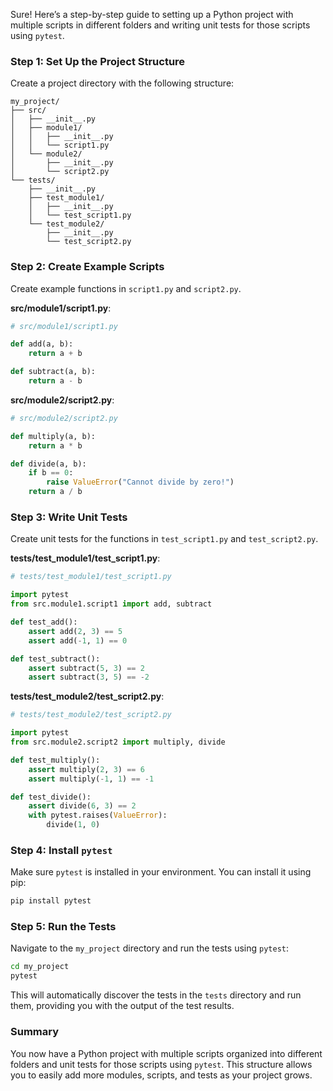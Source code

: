 Sure! Here’s a step-by-step guide to setting up a Python project with multiple scripts in different folders and writing unit tests for those scripts using `pytest`.

### Step 1: Set Up the Project Structure

Create a project directory with the following structure:

```
my_project/
├── src/
│   ├── __init__.py
│   ├── module1/
│   │   ├── __init__.py
│   │   └── script1.py
│   └── module2/
│       ├── __init__.py
│       └── script2.py
└── tests/
    ├── __init__.py
    ├── test_module1/
    │   ├── __init__.py
    │   └── test_script1.py
    └── test_module2/
        ├── __init__.py
        └── test_script2.py
```

### Step 2: Create Example Scripts

Create example functions in `script1.py` and `script2.py`.

**src/module1/script1.py**:
```python
# src/module1/script1.py

def add(a, b):
    return a + b

def subtract(a, b):
    return a - b
```

**src/module2/script2.py**:
```python
# src/module2/script2.py

def multiply(a, b):
    return a * b

def divide(a, b):
    if b == 0:
        raise ValueError("Cannot divide by zero!")
    return a / b
```

### Step 3: Write Unit Tests

Create unit tests for the functions in `test_script1.py` and `test_script2.py`.

**tests/test_module1/test_script1.py**:
```python
# tests/test_module1/test_script1.py

import pytest
from src.module1.script1 import add, subtract

def test_add():
    assert add(2, 3) == 5
    assert add(-1, 1) == 0

def test_subtract():
    assert subtract(5, 3) == 2
    assert subtract(3, 5) == -2
```

**tests/test_module2/test_script2.py**:
```python
# tests/test_module2/test_script2.py

import pytest
from src.module2.script2 import multiply, divide

def test_multiply():
    assert multiply(2, 3) == 6
    assert multiply(-1, 1) == -1

def test_divide():
    assert divide(6, 3) == 2
    with pytest.raises(ValueError):
        divide(1, 0)
```

### Step 4: Install `pytest`

Make sure `pytest` is installed in your environment. You can install it using pip:

```sh
pip install pytest
```

### Step 5: Run the Tests

Navigate to the `my_project` directory and run the tests using `pytest`:

```sh
cd my_project
pytest
```

This will automatically discover the tests in the `tests` directory and run them, providing you with the output of the test results.

### Summary

You now have a Python project with multiple scripts organized into different folders and unit tests for those scripts using `pytest`. This structure allows you to easily add more modules, scripts, and tests as your project grows.